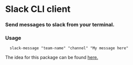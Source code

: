 # Slack CLI client

### Send messages to slack from your terminal.

### Usage
```
  slack-message "team-name" "channel" "My message here"
```

The idea for this package can be found [here.](https://github.com/mikaelbr/open-source-ideas/issues/2)
